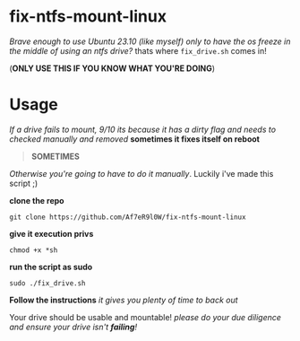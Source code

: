 # fix-ntfs-mount-linux

*Brave enough to use Ubuntu 23.10 (like myself) only to have the os freeze in the middle of using an ntfs drive?*
thats where ``fix_drive.sh`` comes in!

(**ONLY USE THIS IF YOU KNOW WHAT YOU'RE DOING**)

# Usage 

*If a drive fails to mount, 9/10 its because it has a dirty flag and needs to checked manually and removed*
**sometimes it fixes itself on reboot**

>**SOMETIMES**

*Otherwise you're going to have to do it manually*. Luckily i've made this script ;)

**clone the repo**

`git clone https://github.com/Af7eR9l0W/fix-ntfs-mount-linux`

**give it execution privs**

`chmod +x *sh`

**run the script as sudo**

`sudo ./fix_drive.sh`

**Follow the instructions**
*it gives you plenty of time to back out*

Your drive should be usable and mountable! 
*please do your due diligence and ensure your drive isn't **failing**!*
              

